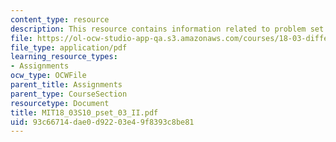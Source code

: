 ```yaml
---
content_type: resource
description: This resource contains information related to problem set 3.
file: https://ol-ocw-studio-app-qa.s3.amazonaws.com/courses/18-03-differential-equations-spring-2010/93c66714dae0d92203e49f8393c8be81_MIT18_03S10_pset_03_II.pdf
file_type: application/pdf
learning_resource_types:
- Assignments
ocw_type: OCWFile
parent_title: Assignments
parent_type: CourseSection
resourcetype: Document
title: MIT18_03S10_pset_03_II.pdf
uid: 93c66714-dae0-d922-03e4-9f8393c8be81
---
```

